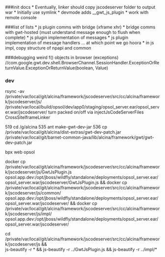 ###init docs
	* Eventually, linker should copy jscodeserver folder to output war
	* Initially use symlink
	* devmode adds __gwt_js_plugin
	* work with remote console
	
###list of lists
	* js plugin comms with bridge (xframe xhr)
	* bridge comms with gwt-hosted (must understand message enough to flush when complete)
	* js plugin implementation of messages
	* js plugin implementation of message handlers
		... at which point we go hoora
	* in js impl, copy structure of npapi and common
	
###debugging weird f() objects in browser (exceptions)
//com.google.gwt.dev.shell.BrowserChannel.SessionHandler.ExceptionOrReturnValue.ExceptionOrReturnValue(boolean, Value)


### dev
rsync -av /private/var/local/git/alcina/framework/jscodeserver/src/cc/alcina/framework/jscodeserver/js/ /private/var/local/build/opsol/dev/app0/staging/opsol_server.ear/opsol_server.war/jscodeserver/
turn packed on/off via injectJsCodeServerFiles CrossSiteIframeLinker

519  cd /g/alcina
535  ant make-gwt-dev-jar
536  cp /private/var/local/git/alcina/dist-extras/gwt-dev-patch.jar /private/var/local/git/barnet-common-java/lib/alcina/framework/gwt/gwt-dev-patch.jar

bpx web opsol

docker cp /private/var/local/git/alcina/framework/jscodeserver/src/cc/alcina/framework/jscodeserver/js/GwtJsPlugin.js opsol.app.dev:/opt/jboss/wildfly/standalone/deployments/opsol_server.ear/opsol_server.war/jscodeserver/GwtJsPlugin.js &&
docker cp /private/var/local/git/alcina/framework/jscodeserver/src/cc/alcina/framework/jscodeserver/js/common/ opsol.app.dev:/opt/jboss/wildfly/standalone/deployments/opsol_server.ear/opsol_server.war/jscodeserver/ &&
docker cp /private/var/local/git/alcina/framework/jscodeserver/src/cc/alcina/framework/jscodeserver/js/impl/ opsol.app.dev:/opt/jboss/wildfly/standalone/deployments/opsol_server.ear/opsol_server.war/jscodeserver/

cd /private/var/local/git/alcina/framework/jscodeserver/src/cc/alcina/framework/jscodeserver/js && \
js-beautify -r * && js-beautify -r ../GwtJsPlugin.js && js-beautify -r ../impl/*